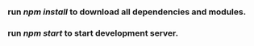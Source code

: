 ### run _npm install_ to download all dependencies and modules.

### run _npm start_ to start development server.
